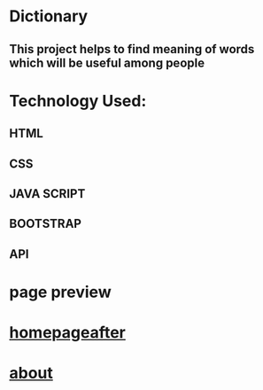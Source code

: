 # Dictionary
## This project helps to find meaning of words which will be useful among people
# Technology Used:
## HTML
## CSS
## JAVA SCRIPT
## BOOTSTRAP
## API
# page preview
# [](./homeimgbefore.png)
# [homepageafter](./homeafterseacrch.png)
# [about](./about.png)